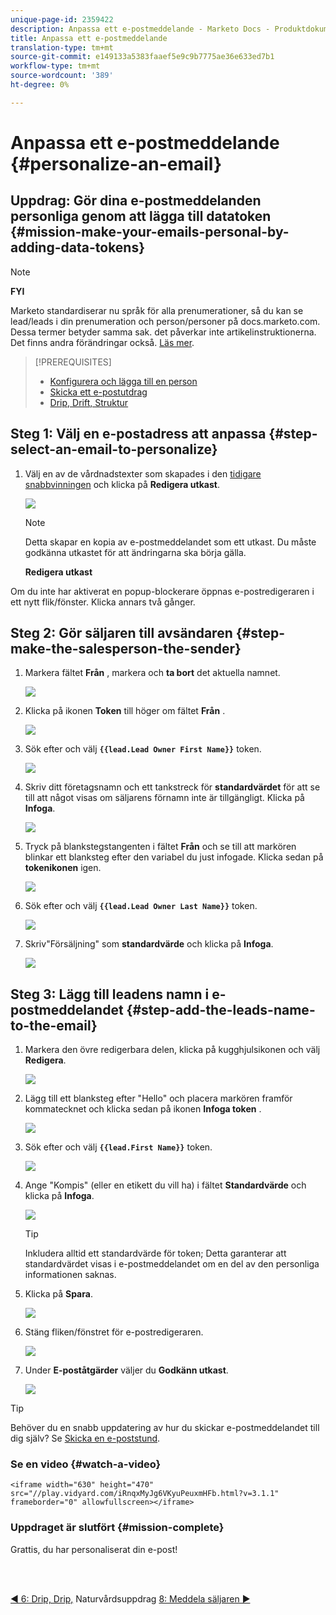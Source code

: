 ```yaml
---
unique-page-id: 2359422
description: Anpassa ett e-postmeddelande - Marketo Docs - Produktdokumentation
title: Anpassa ett e-postmeddelande
translation-type: tm+mt
source-git-commit: e149133a5383faaef5e9c9b7775ae36e633ed7b1
workflow-type: tm+mt
source-wordcount: '389'
ht-degree: 0%

---
```



# Anpassa ett e-postmeddelande {#personalize-an-email}

## Uppdrag: Gör dina e-postmeddelanden personliga genom att lägga till datatoken {#mission-make-your-emails-personal-by-adding-data-tokens}

>[!NOTE]
>
>**FYI**
>
>Marketo standardiserar nu språk för alla prenumerationer, så du kan se lead/leads i din prenumeration och person/personer på docs.marketo.com. Dessa termer betyder samma sak. det påverkar inte artikelinstruktionerna. Det finns andra förändringar också. [Läs mer](http://docs.marketo.com/display/DOCS/Updates+to+Marketo+Terminology).

>[!PREREQUISITES]
>
>* [Konfigurera och lägga till en person](get-set-up-and-add-a-person.md)
>* [Skicka ett e-postutdrag](send-an-email.md)
>* [Drip, Drift, Struktur](drip-drip-nurture.md)


## Steg 1: Välj en e-postadress att anpassa {#step-select-an-email-to-personalize}

1. Välj en av de vårdnadstexter som skapades i den [tidigare snabbvinningen](drip-drip-nurture.md) och klicka på **Redigera utkast**.

   ![](assets/one-4.png)

   >[!NOTE]
   >
   >Detta skapar en kopia av e-postmeddelandet som ett utkast. Du måste godkänna utkastet för att ändringarna ska börja gälla.

   **Redigera utkast**

Om du inte har aktiverat en popup-blockerare öppnas e-postredigeraren i ett nytt flik/fönster. Klicka annars två gånger.

## Steg 2: Gör säljaren till avsändaren {#step-make-the-salesperson-the-sender}

1. Markera fältet **Från** , markera och **ta bort** det aktuella namnet.

   ![](assets/two-5.png)

1. Klicka på ikonen **Token** till höger om fältet **Från** .

   ![](assets/three-4.png)

1. Sök efter och välj **`{{lead.Lead Owner First Name}}`** token.

   ![](assets/four-3.png)

1. Skriv ditt företagsnamn och ett tankstreck för **standardvärdet** för att se till att något visas om säljarens förnamn inte är tillgängligt. Klicka på **Infoga**.

   ![](assets/five-4.png)

1. Tryck på blankstegstangenten i fältet **Från** och se till att markören blinkar ett blanksteg efter den variabel du just infogade. Klicka sedan på **tokenikonen** igen.

   ![](assets/six-4.png)

1. Sök efter och välj **`{{lead.Lead Owner Last Name}}`** token.

   ![](assets/seven-5.png)

1. Skriv&quot;Försäljning&quot; som **standardvärde** och klicka på **Infoga**.

   ![](assets/eight-3.png)

## Steg 3: Lägg till leadens namn i e-postmeddelandet {#step-add-the-leads-name-to-the-email}

1. Markera den övre redigerbara delen, klicka på kugghjulsikonen och välj **Redigera**.

   ![](assets/nine-2.png)

1. Lägg till ett blanksteg efter &quot;Hello&quot; och placera markören framför kommatecknet och klicka sedan på ikonen **Infoga token** .

   ![](assets/ten-4.png)

1. Sök efter och välj **`{{lead.First Name}}`** token.

   ![](assets/eleven-4.png)

1. Ange &quot;Kompis&quot; (eller en etikett du vill ha) i fältet **Standardvärde** och klicka på **Infoga**.

   ![](assets/twelve-3.png)

   >[!TIP]
   >
   >Inkludera alltid ett standardvärde för token; Detta garanterar att standardvärdet visas i e-postmeddelandet om en del av den personliga informationen saknas.

1. Klicka på **Spara**.

   ![](assets/thirteen-3.png)

1. Stäng fliken/fönstret för e-postredigeraren.

   ![](assets/fourteen-3.png)

1. Under **E-poståtgärder** väljer du **Godkänn utkast**.

   ![](assets/fifteen-3.png)

>[!TIP]
>
>Behöver du en snabb uppdatering av hur du skickar e-postmeddelandet till dig själv? Se [Skicka en e-poststund](send-an-email.md).

### Se en video {#watch-a-video}

`<iframe width="630" height="470" src="//play.vidyard.com/iRnqxMyJg6VKyuPeuxmHFb.html?v=3.1.1" frameborder="0" allowfullscreen></iframe>`

### Uppdraget är slutfört {#mission-complete}

Grattis, du har personaliserat din e-post!

<br> 

[◄ 6: Drip, Drip,](drip-drip-nurture.md) Naturvårdsuppdrag [8: Meddela säljaren ►](alert-the-sales-rep.md)